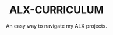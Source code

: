 <h1 align="center"><b>ALX-CURRICULUM</b></h1>
<div align="center">An easy way to navigate my ALX projects.</div>
